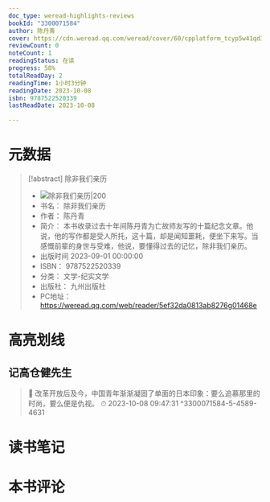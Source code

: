 ```yaml
---
doc_type: weread-highlights-reviews
bookId: "3300071584"
author: 陈丹青
cover: https://cdn.weread.qq.com/weread/cover/60/cpplatform_tcyp5w41qd3vwqxyk5adjx/t7_cpplatform_tcyp5w41qd3vwqxyk5adjx1695201184.jpg
reviewCount: 0
noteCount: 1
readingStatus: 在读
progress: 58%
totalReadDay: 2
readingTime: 1小时3分钟
readingDate: 2023-10-08
isbn: 9787522520339
lastReadDate: 2023-10-08

---
```

# 元数据
> [!abstract] 除非我们亲历
> - ![ 除非我们亲历|200](https://cdn.weread.qq.com/weread/cover/60/cpplatform_tcyp5w41qd3vwqxyk5adjx/t7_cpplatform_tcyp5w41qd3vwqxyk5adjx1695201184.jpg)
> - 书名： 除非我们亲历
> - 作者： 陈丹青
> - 简介： 本书收录过去十年间陈丹青为亡故师友写的十篇纪念文章。他说，他的写作都是受人所托，这十篇，却是闻知噩耗，便坐下来写。当感慨前辈的身世与受难，他说，要懂得过去的记忆，除非我们亲历。
> - 出版时间 2023-09-01 00:00:00
> - ISBN： 9787522520339
> - 分类： 文学-纪实文学
> - 出版社： 九州出版社
> - PC地址：https://weread.qq.com/web/reader/5ef32da0813ab8276g01468e

# 高亮划线

## 记高仓健先生

> 📌 改革开放后及今，中国青年渐渐凝固了单面的日本印象：要么追慕那里的时尚，要么便是仇视。 
> ⏱ 2023-10-08 09:47:31 ^3300071584-5-4589-4631

# 读书笔记

# 本书评论
